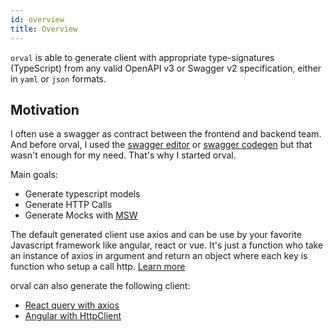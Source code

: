 ```yaml
---
id: overview
title: Overview
---
```


`orval` is able to generate client with appropriate type-signatures (TypeScript) from any valid OpenAPI v3 or Swagger v2 specification, either in `yaml` or `json` formats.

## Motivation

I often use a swagger as contract between the frontend and backend team. And before orval, I used the <a href="editor.swagger.io" target="_blank">swagger editor</a> or <a href="https://swagger.io/tools/swagger-codegen" target="_blank">swagger codegen</a> but that wasn't enough for my need. That's why I started orval.

Main goals:

- Generate typescript models
- Generate HTTP Calls
- Generate Mocks with <a href="https://mswjs.io/" target="_blank">MSW</a>

The default generated client use axios and can be use by your favorite Javascript framework like angular, react or vue. It's just a function who take an instance of axios in argument and return an object where each key is function who setup a call http. [Learn more](./guides/basics)

orval can also generate the following client:

- [React query with axios](./guides/react-query)
- [Angular with HttpClient](./guides/angular)
